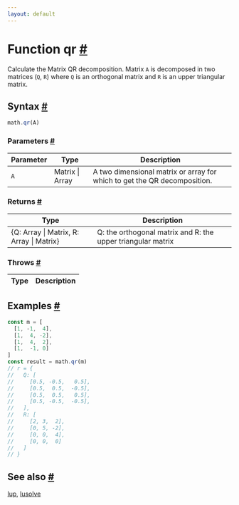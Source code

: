 ```yaml
---
layout: default
---
```


<!-- Note: This file is automatically generated from source code comments. Changes made in this file will be overridden. -->

<h1 id="function-qr">Function qr <a href="#function-qr" title="Permalink">#</a></h1>

Calculate the Matrix QR decomposition. Matrix `A` is decomposed in
two matrices (`Q`, `R`) where `Q` is an
orthogonal matrix and `R` is an upper triangular matrix.


<h2 id="syntax">Syntax <a href="#syntax" title="Permalink">#</a></h2>

```js
math.qr(A)
```

<h3 id="parameters">Parameters <a href="#parameters" title="Permalink">#</a></h3>

Parameter | Type | Description
--------- | ---- | -----------
`A` | Matrix &#124; Array | A two dimensional matrix or array for which to get the QR decomposition.

<h3 id="returns">Returns <a href="#returns" title="Permalink">#</a></h3>

Type | Description
---- | -----------
{Q: Array &#124; Matrix, R: Array &#124; Matrix} | Q: the orthogonal matrix and R: the upper triangular matrix


<h3 id="throws">Throws <a href="#throws" title="Permalink">#</a></h3>

Type | Description
---- | -----------


<h2 id="examples">Examples <a href="#examples" title="Permalink">#</a></h2>

```js
const m = [
  [1, -1,  4],
  [1,  4, -2],
  [1,  4,  2],
  [1,  -1, 0]
]
const result = math.qr(m)
// r = {
//   Q: [
//     [0.5, -0.5,   0.5],
//     [0.5,  0.5,  -0.5],
//     [0.5,  0.5,   0.5],
//     [0.5, -0.5,  -0.5],
//   ],
//   R: [
//     [2, 3,  2],
//     [0, 5, -2],
//     [0, 0,  4],
//     [0, 0,  0]
//   ]
// }
```


<h2 id="see-also">See also <a href="#see-also" title="Permalink">#</a></h2>

[lup](lup.html),
[lusolve](lusolve.html)
